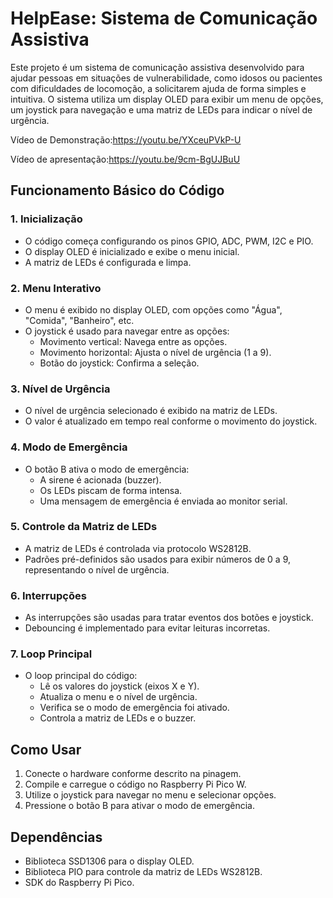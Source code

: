 # HelpEase: Sistema de Comunicação Assistiva

Este projeto é um sistema de comunicação assistiva desenvolvido para ajudar pessoas em situações de vulnerabilidade, como idosos ou pacientes com dificuldades de locomoção, a solicitarem ajuda de forma simples e intuitiva. O sistema utiliza um display OLED para exibir um menu de opções, um joystick para navegação e uma matriz de LEDs para indicar o nível de urgência.

Vídeo de Demonstração:https://youtu.be/YXceuPVkP-U

Vídeo de apresentação:https://youtu.be/9cm-BgUJBuU

## Funcionamento Básico do Código

### 1. **Inicialização**
- O código começa configurando os pinos GPIO, ADC, PWM, I2C e PIO.
- O display OLED é inicializado e exibe o menu inicial.
- A matriz de LEDs é configurada e limpa.

### 2. **Menu Interativo**
- O menu é exibido no display OLED, com opções como "Água", "Comida", "Banheiro", etc.
- O joystick é usado para navegar entre as opções:
  - Movimento vertical: Navega entre as opções.
  - Movimento horizontal: Ajusta o nível de urgência (1 a 9).
  - Botão do joystick: Confirma a seleção.

### 3. **Nível de Urgência**
- O nível de urgência selecionado é exibido na matriz de LEDs.
- O valor é atualizado em tempo real conforme o movimento do joystick.

### 4. **Modo de Emergência**
- O botão B ativa o modo de emergência:
  - A sirene é acionada (buzzer).
  - Os LEDs piscam de forma intensa.
  - Uma mensagem de emergência é enviada ao monitor serial.

### 5. **Controle da Matriz de LEDs**
- A matriz de LEDs é controlada via protocolo WS2812B.
- Padrões pré-definidos são usados para exibir números de 0 a 9, representando o nível de urgência.

### 6. **Interrupções**
- As interrupções são usadas para tratar eventos dos botões e joystick.
- Debouncing é implementado para evitar leituras incorretas.

### 7. **Loop Principal**
- O loop principal do código:
  - Lê os valores do joystick (eixos X e Y).
  - Atualiza o menu e o nível de urgência.
  - Verifica se o modo de emergência foi ativado.
  - Controla a matriz de LEDs e o buzzer.

## Como Usar
1. Conecte o hardware conforme descrito na pinagem.
2. Compile e carregue o código no Raspberry Pi Pico W.
3. Utilize o joystick para navegar no menu e selecionar opções.
4. Pressione o botão B para ativar o modo de emergência.

## Dependências
- Biblioteca SSD1306 para o display OLED.
- Biblioteca PIO para controle da matriz de LEDs WS2812B.
- SDK do Raspberry Pi Pico.
